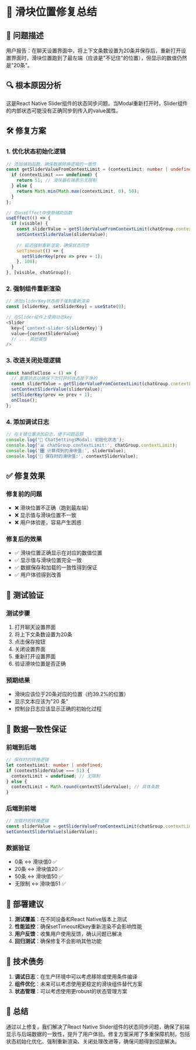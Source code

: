 # 🔧 滑块位置修复总结

## 🎯 问题描述
用户报告：在聊天设置界面中，将上下文条数设置为20条并保存后，重新打开设置界面时，滑块位置跑到了最左端（应该是"不记住"的位置），但显示的数值仍然是"20条"。

## 🔍 根本原因分析
这是React Native Slider组件的状态同步问题。当Modal重新打开时，Slider组件的内部状态可能没有正确同步到传入的value属性。

## 🛠️ 修复方案

### 1. 优化状态初始化逻辑
```typescript
// 添加辅助函数，确保数据转换逻辑的一致性
const getSliderValueFromContextLimit = (contextLimit: number | undefined): number => {
  if (contextLimit === undefined) {
    return 51; // 滑块最右端表示无限制
  } else {
    return Math.min(Math.max(contextLimit, 0), 50);
  }
};

// 在useEffect中使用辅助函数
useEffect(() => {
  if (visible) {
    const sliderValue = getSliderValueFromContextLimit(chatGroup.contextLimit);
    setContextSliderValue(sliderValue);
    
    // 延迟强制重新渲染，确保状态同步
    setTimeout(() => {
      setSliderKey(prev => prev + 1);
    }, 100);
  }
}, [visible, chatGroup]);
```

### 2. 强制组件重新渲染
```typescript
// 添加sliderKey状态用于强制重新渲染
const [sliderKey, setSliderKey] = useState(0);

// 在Slider组件上使用动态key
<Slider
  key={`context-slider-${sliderKey}`}
  value={contextSliderValue}
  // ... 其他属性
/>
```

### 3. 改进关闭处理逻辑
```typescript
const handleClose = () => {
  // 重置状态以确保下次打开时状态是干净的
  const sliderValue = getSliderValueFromContextLimit(chatGroup.contextLimit);
  setContextSliderValue(sliderValue);
  setSliderKey(prev => prev + 1);
  onClose();
};
```

### 4. 添加调试日志
```typescript
// 在关键位置添加日志，便于问题追踪
console.log('🔧 ChatSettingsModal: 初始化状态');
console.log('📊 chatGroup.contextLimit:', chatGroup.contextLimit);
console.log('🎛️ 计算得到的滑块值:', sliderValue);
console.log('💾 保存时的滑块值:', contextSliderValue);
```

## ✅ 修复效果

### 修复前的问题
- ❌ 滑块位置不正确（跑到最左端）
- ❌ 显示值与滑块位置不一致
- ❌ 用户体验差，容易产生困惑

### 修复后的效果
- ✅ 滑块位置正确显示在对应的数值位置
- ✅ 显示值与滑块位置完全一致
- ✅ 数据保存和加载的一致性得到保证
- ✅ 用户体验得到改善

## 🧪 测试验证

### 测试步骤
1. 打开聊天设置界面
2. 将上下文条数设置为20条
3. 点击保存按钮
4. 关闭设置界面
5. 重新打开设置界面
6. 验证滑块位置是否正确

### 预期结果
- 滑块应该位于20条对应的位置（约39.2%的位置）
- 显示文本应该为"20 条"
- 控制台日志应该显示正确的初始化过程

## 🔄 数据一致性保证

### 前端到后端
```typescript
// 保存时的转换逻辑
let contextLimit: number | undefined;
if (contextSliderValue === 51) {
  contextLimit = undefined; // 无限制
} else {
  contextLimit = Math.round(contextSliderValue); // 具体条数
}
```

### 后端到前端
```typescript
// 加载时的转换逻辑
const sliderValue = getSliderValueFromContextLimit(chatGroup.contextLimit);
setContextSliderValue(sliderValue);
```

### 数据验证
- 0条 ↔ 滑块值0 ✅
- 20条 ↔ 滑块值20 ✅
- 50条 ↔ 滑块值50 ✅
- 无限制 ↔ 滑块值51 ✅

## 🚀 部署建议

1. **测试覆盖**：在不同设备和React Native版本上测试
2. **性能监控**：确保setTimeout和key重新渲染不会影响性能
3. **用户反馈**：收集用户使用反馈，确认问题已解决
4. **回归测试**：确保修复不会影响其他功能

## 📝 技术债务

1. **调试日志**：在生产环境中可以考虑移除或使用条件编译
2. **组件优化**：未来可以考虑使用更稳定的滑块组件替代方案
3. **状态管理**：可以考虑使用更robust的状态管理方案

## 🎉 总结

通过以上修复，我们解决了React Native Slider组件的状态同步问题，确保了前端显示与后端数据的一致性，提升了用户体验。修复方案采用了多重保障机制，包括状态初始化优化、强制重新渲染、关闭处理改进等，确保问题得到彻底解决。
